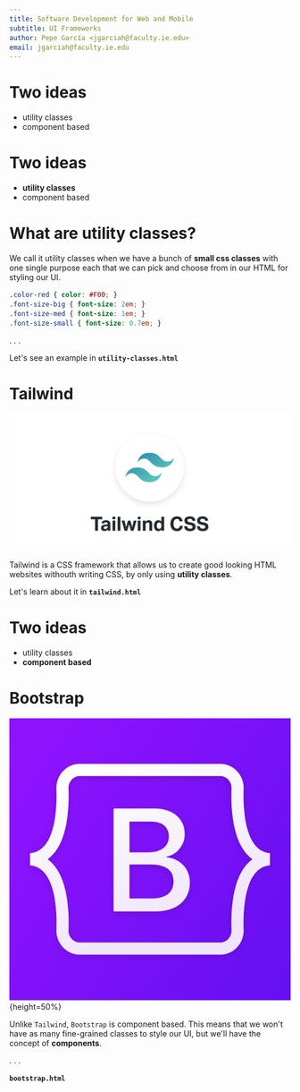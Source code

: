 ```yaml
---
title: Software Development for Web and Mobile
subtitle: UI Frameworks
author: Pepe García <jgarciah@faculty.ie.edu>
email: jgarciah@faculty.ie.edu
---
```


# Two ideas

- utility classes
- component based

# Two ideas

- **utility classes**
- component based

# What are utility classes?

We call it utility classes when we have a bunch of **small css
classes** with one single purpose each that we can pick and choose
from in our HTML for styling our UI.

```css
.color-red { color: #F00; }
.font-size-big { font-size: 2em; }
.font-size-med { font-size: 1em; }
.font-size-small { font-size: 0.7em; }
```

. . .

Let's see an example in **`utility-classes.html`**

# Tailwind

![](./img/tailwind.png)

Tailwind is a CSS framework that allows us to create good looking HTML
websites withouth writing CSS, by only using **utility classes**.

Let's learn about it in **`tailwind.html`**

# Two ideas

- utility classes
- **component based**

# Bootstrap

![](./img/bootstrap.png){height=50%}

Unlike `Tailwind`, `Bootstrap` is component based.  This means that we
won't have as many fine-grained classes to style our UI, but we'll
have the concept of **components**.

. . .

**`bootstrap.html`**

